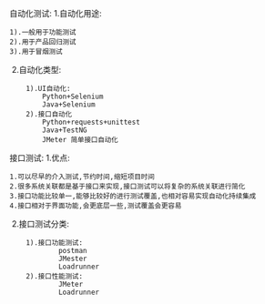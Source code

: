 自动化测试:
	1.自动化用途:

```shell
1).一般用于功能测试
2).用于产品回归测试
3).用于冒烟测试
```

​	2.自动化类型:

```shell
	1).UI自动化:
		Python+Selenium
		Java+Selenium
	2).接口自动化
		Python+requests+unittest
		Java+TestNG
		JMeter 简单接口自动化
```

接口测试:
	1.优点:

```shell
1.可以尽早的介入测试,节约时间,缩短项目时间
2.很多系统关联都是基于接口来实现,接口测试可以将复杂的系统关联进行简化
3.接口功能比较单一,能够比较好的进行测试覆盖,也相对容易实现自动化持续集成
4.接口相对于界面功能,会更底层一些,测试覆盖会更容易
```

​	2.接口测试分类:

```shell
	1).接口功能测试:
			postman
			JMester
			Loadrunner
	2).接口性能测试:
			JMeter
			Loadrunner
```

